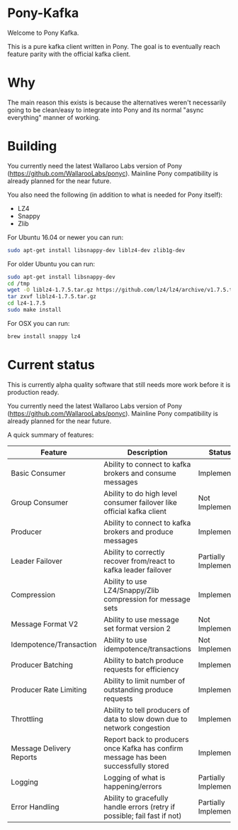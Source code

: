 # Pony-Kafka

Welcome to Pony Kafka. 

This is a pure kafka client written in Pony. The goal is to eventually reach feature parity with the official kafka client.

# Why

The main reason this exists is because the alternatives weren't necessarily going to be clean/easy to integrate into Pony and its normal "async everything" manner of working.

# Building

You currently need the latest Wallaroo Labs version of Pony (https://github.com/WallarooLabs/ponyc). Mainline Pony compatibility is already planned for the near future.

You also need the following (in addition to what is needed for Pony itself):

* LZ4
* Snappy
* Zlib

For Ubuntu 16.04 or newer you can run:

```bash
sudo apt-get install libsnappy-dev liblz4-dev zlib1g-dev
```

For older Ubuntu you can run:

```bash
sudo apt-get install libsnappy-dev
cd /tmp
wget -O liblz4-1.7.5.tar.gz https://github.com/lz4/lz4/archive/v1.7.5.tar.gz
tar zxvf liblz4-1.7.5.tar.gz
cd lz4-1.7.5
sudo make install
```

For OSX you can run:

```bash
brew install snappy lz4
```

# Current status

This is currently alpha quality software that still needs more work before it is production ready.

You currently need the latest Wallaroo Labs version of Pony (https://github.com/WallarooLabs/ponyc). Mainline Pony compatibility is already planned for the near future.

A quick summary of features:

Feature | Description | Status
--- | --- | ---
Basic Consumer | Ability to connect to kafka brokers and consume messages | Implemented
Group Consumer | Ability to do high level consumer failover like official kafka client | Not Implemented
Producer | Ability to connect to kafka brokers and produce messages | Implemented
Leader Failover | Ability to correctly recover from/react to kafka leader failover | Partially Implemented
Compression | Ability to use LZ4/Snappy/Zlib compression for message sets | Implemented
Message Format V2 | Ability to use message set format version 2 | Not Implemented
Idempotence/Transaction | Ability to use idempotence/transactions | Not Implemented
Producer Batching | Ability to batch produce requests for efficiency | Implemented
Producer Rate Limiting | Ability to limit number of outstanding produce requests | Implemented
Throttling | Ability to tell producers of data to slow down due to network congestion | Implemented
Message Delivery Reports | Report back to producers once Kafka has confirm message has been successfully stored | Implemented
Logging | Logging of what is happening/errors | Partially Implemented
Error Handling | Ability to gracefully handle errors (retry if possible; fail fast if not) | Partially Implemented
